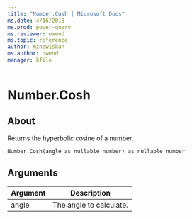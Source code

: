 ```yaml
---
title: "Number.Cosh | Microsoft Docs"
ms.date: 4/16/2018
ms.prod: power-query
ms.reviewer: owend
ms.topic: reference
author: minewiskan
ms.author: owend
manager: kfile
---
```

# Number.Cosh

  
## About  
Returns the hyperbolic cosine of a number.  
  
```  
Number.Cosh(angle as nullable number) as nullable number  
```  
  
## Arguments  
  
|Argument|Description|  
|------------|---------------|  
|angle|The angle to calculate.|  
  
